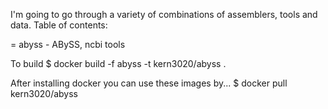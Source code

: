 I'm going to go through a variety of combinations of assemblers, tools
and data. Table of contents: 

= abyss - ABySS, ncbi tools


To build
$ docker build -f abyss -t kern3020/abyss .

After installing docker you can use these images by...
$ docker pull kern3020/abyss
